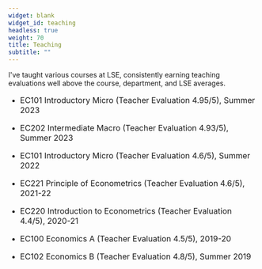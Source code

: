 ```yaml
---
widget: blank
widget_id: teaching
headless: true
weight: 70
title: Teaching
subtitle: ""
---
```

I've taught various courses at LSE, consistently earning teaching evaluations well above the course, department, and LSE averages.

  * <p style="font-size: 16px;">EC101 Introductory Micro (Teacher Evaluation 4.95/5), Summer 2023</p>
  * <p style="font-size: 16px;">EC202 Intermediate Macro (Teacher Evaluation 4.93/5), Summer 2023</p>
  * <p style="font-size: 16px;">EC101 Introductory Micro (Teacher Evaluation 4.6/5), Summer 2022</p>
  * <p style="font-size: 16px;">EC221 Principle of Econometrics (Teacher Evaluation 4.6/5), 2021-22</p>
  * <p style="font-size: 16px;">EC220 Introduction to Econometrics (Teacher Evaluation 4.4/5), 2020-21</p>
  * <p style="font-size: 16px;">EC100 Economics A (Teacher Evaluation 4.5/5), 2019-20</p>
  * <p style="font-size: 16px;">EC102 Economics B (Teacher Evaluation 4.8/5), Summer 2019</p>
